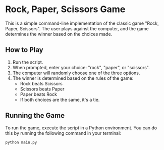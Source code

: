 # Rock, Paper, Scissors Game

This is a simple command-line implementation of the classic game "Rock, Paper, Scissors". The user plays against the computer, and the game determines the winner based on the choices made.

## How to Play

1. Run the script.
2. When prompted, enter your choice: "rock", "paper", or "scissors".
3. The computer will randomly choose one of the three options.
4. The winner is determined based on the rules of the game:
   - Rock beats Scissors
   - Scissors beats Paper
   - Paper beats Rock
   - If both choices are the same, it's a tie.

## Running the Game

To run the game, execute the script in a Python environment. You can do this by running the following command in your terminal:

```sh
python main.py
